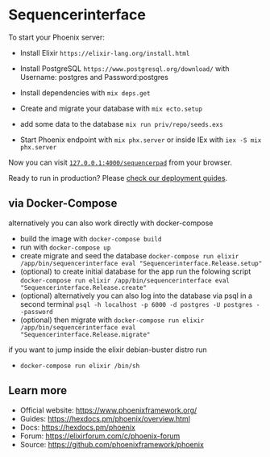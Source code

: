 # Sequencerinterface

To start your Phoenix server:

  * Install Elixir `https://elixir-lang.org/install.html` 
  * Install PostgreSQL `https://www.postgresql.org/download/` with Username: postgres and Password:postgres

  * Install dependencies with `mix deps.get`
  * Create and migrate your database with `mix ecto.setup`
  * add some data to the database `mix run priv/repo/seeds.exs`
  * Start Phoenix endpoint with `mix phx.server` or inside IEx with `iex -S mix phx.server`

Now you can visit [`127.0.0.1:4000/sequencerpad`](http://127.0.0.1:4000/sequencerpad) from your browser.


Ready to run in production? Please [check our deployment guides](https://hexdocs.pm/phoenix/deployment.html).

## via Docker-Compose
alternatively you can also work directly with docker-compose
  
  * build the image with `docker-compose build`
  * run with `docker-compose up`
  * create migrate and seed the database `docker-compose run elixir /app/bin/sequencerinterface eval "Sequencerinterface.Release.setup"` 
  * (optional) to create initial database for the app run the folowing script `docker-compose run elixir /app/bin/sequencerinterface eval "Sequencerinterface.Release.create"`
  * (optional) alternatively you can also log into the database via psql in a second terminal `psql -h localhost -p 6000 -d postgres -U postgres --password`
  * (optional) then migrate with `docker-compose run elixir /app/bin/sequencerinterface eval "Sequencerinterface.Release.migrate"`

if you want to jump inside the elixir debian-buster distro run

  * `docker-compose run elixir /bin/sh` 
## Learn more

  * Official website: https://www.phoenixframework.org/
  * Guides: https://hexdocs.pm/phoenix/overview.html
  * Docs: https://hexdocs.pm/phoenix
  * Forum: https://elixirforum.com/c/phoenix-forum
  * Source: https://github.com/phoenixframework/phoenix


